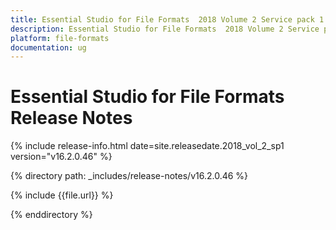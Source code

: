 ```yaml
---
title: Essential Studio for File Formats  2018 Volume 2 Service pack 1 Release Notes
description: Essential Studio for File Formats  2018 Volume 2 Service pack 1 Release Notes
platform: file-formats
documentation: ug
---
```


# Essential Studio for File Formats Release Notes

{% include release-info.html date=site.releasedate.2018_vol_2_sp1  version="v16.2.0.46" %} 

{% directory path: _includes/release-notes/v16.2.0.46 %}

{% include {{file.url}} %}

{% enddirectory %}